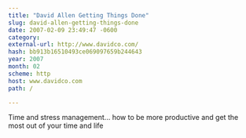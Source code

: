 ```yaml
---
title: "David Allen Getting Things Done"
slug: david-allen-getting-things-done
date: 2007-02-09 23:49:47 -0600
category: 
external-url: http://www.davidco.com/
hash: bb913b16510493ce069097659b244643
year: 2007
month: 02
scheme: http
host: www.davidco.com
path: /

---
```


Time and stress management... how to be more productive and get the most out of your time and life

